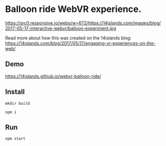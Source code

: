# Balloon ride WebVR experience.

https://src0.responsive.io/webp/w=672/https://14islands.com/images/blog/2017-05-17-interactive-webvr/balloon-experiment.jpg

Read more about how this was created on the 14islands blog: https://14islands.com/blog/2017/05/17/engaging-vr-experiences-on-the-web/

## Demo
https://14islands.github.io/webvr-balloon-ride/

## Install

`mkdir build`

`npm i`

## Run

`npm start`
